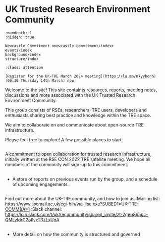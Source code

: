 # UK Trusted Research Environment Community

```{toctree}
:maxdepth: 1
:hidden: true

Newcastle Commitment <newcastle-commitment/index>
events/index
background/index
structure/index
```

```{admonition} UK-TRE March 2024 meeting
:class: attention

[Register for the UK-TRE March 2024 meeting](https://lu.ma/n7yybonh) (09:30 Thursday 14th March) now!
```

Welcome to the site! This site containts resources, reports, meeting notes, discussions and more associated with the UK Trusted Research Environment Community.

This group consists of RSEs, researchers, TRE users, developers and enthusiasts sharing best practice and knowledge within the TRE space.

We aim to collaborate on and communicate about open-source TRE infrastructure.

Please feel free to explore! A few possible places to start:

## [](newcastle-commitment/index)

A commitment to open collaboration for trusted research infrastructure, initially written at the RSE CON 2022 TRE satellite meeting.
We hope all members of the community will sign-up to this commitment.

## [](events/index)

- A store of reports on previous events run by the group, and a schedule of upcoming engagements.

## [](background/index)

Find out more about the UK-TRE community, and how to join us
:Mailing list: https://www.jiscmail.ac.uk/cgi-bin/wa-jisc.exe?SUBED1=UK-TRE-COMM&A=1
:Slack channel: https://join.slack.com/t/uktrecommunity/shared_invite/zt-2gep86apc-QMLyIdrC2oIIsxTRzLxUqA

## [](structure/index)

- More detail on how the community is structured and governed
